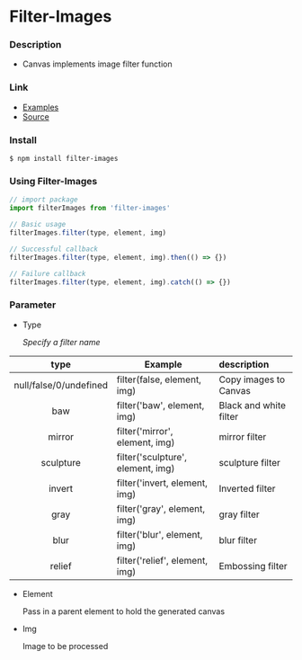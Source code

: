 # Filter-Images

### Description

- Canvas implements image filter function

### Link

- [Examples](http://www.piszz.com/CanvasFilter/dist)
- [Source](https://github.com/Pszz/CanvasFilter/blob/source/index.js)

### Install

```base
$ npm install filter-images
```

### Using Filter-Images

```javascript
// import package
import filterImages from 'filter-images'

// Basic usage
filterImages.filter(type, element, img)

// Successful callback
filterImages.filter(type, element, img).then(() => {})

// Failure callback
filterImages.filter(type, element, img).catch(() => {})
```

### Parameter

- Type

  _Specify a filter name_

|          type          | Example                           | description            |
| :--------------------: | --------------------------------- | :--------------------- |
| null/false/0/undefined | filter(false, element, img)       | Copy images to Canvas  |
|          baw           | filter('baw', element, img)       | Black and white filter |
|         mirror         | filter('mirror', element, img)    | mirror filter          |
|       sculpture        | filter('sculpture', element, img) | sculpture filter       |
|         invert         | filter('invert, element, img)     | Inverted filter        |
|          gray          | filter('gray', element, img)      | gray filter            |
|          blur          | filter('blur', element, img)      | blur filter            |
|         relief         | filter('relief', element, img)    | Embossing filter       |

- Element

  Pass in a parent element to hold the generated canvas

* Img

  Image to be processed
